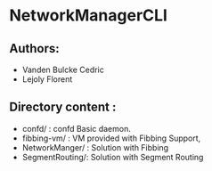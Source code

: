 # NetworkManagerCLI

## Authors:
  * Vanden Bulcke Cedric
  * Lejoly Florent
## Directory content :
* confd/ :  confd Basic daemon.
* fibbing-vm/ : VM provided with Fibbing Support,
* NetworkManger/ : Solution with Fibbing
* SegmentRouting/: Solution with Segment Routing  
